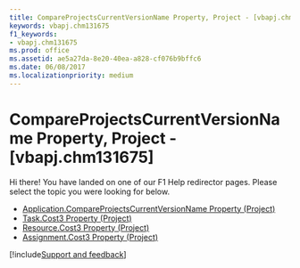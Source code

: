 ```yaml
---
title: CompareProjectsCurrentVersionName Property, Project - [vbapj.chm131675]
keywords: vbapj.chm131675
f1_keywords:
- vbapj.chm131675
ms.prod: office
ms.assetid: ae5a27da-8e20-40ea-a828-cf076b9bffc6
ms.date: 06/08/2017
ms.localizationpriority: medium
---
```



# CompareProjectsCurrentVersionName Property, Project - [vbapj.chm131675]

Hi there! You have landed on one of our F1 Help redirector pages. Please select the topic you were looking for below.

- [Application.CompareProjectsCurrentVersionName Property (Project)](https://msdn.microsoft.com/library/1cd33b06-9c68-7278-9d78-0308f9277e88%28Office.15%29.aspx)
- [Task.Cost3 Property (Project)](https://msdn.microsoft.com/library/3d7b1010-4e7b-cae0-e83a-26fa866fe4a3%28Office.15%29.aspx)
- [Resource.Cost3 Property (Project)](https://msdn.microsoft.com/library/6cad527f-a30b-f968-79e4-516d4e7146ac%28Office.15%29.aspx)
- [Assignment.Cost3 Property (Project)](https://msdn.microsoft.com/library/6da4eddf-fc32-5b03-79a9-951fa0aab941%28Office.15%29.aspx)

[!include[Support and feedback](~/includes/feedback-boilerplate.md)]